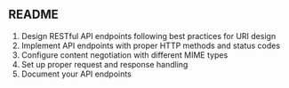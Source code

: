 ## README
1. Design RESTful API endpoints following best practices for URI design
2. Implement API endpoints with proper HTTP methods and status codes
3. Configure content negotiation with different MIME types
4. Set up proper request and response handling
5. Document your API endpoints
